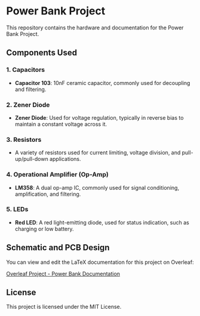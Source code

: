 # Power Bank Project

This repository contains the hardware and documentation for the Power Bank Project.

## Components Used

### 1. **Capacitors**
   - **Capacitor 103**: 10nF ceramic capacitor, commonly used for decoupling and filtering.

### 2. **Zener Diode**
   - **Zener Diode**: Used for voltage regulation, typically in reverse bias to maintain a constant voltage across it.

### 3. **Resistors**
   - A variety of resistors used for current limiting, voltage division, and pull-up/pull-down applications.

### 4. **Operational Amplifier (Op-Amp)**
   - **LM358**: A dual op-amp IC, commonly used for signal conditioning, amplification, and filtering.

### 5. **LEDs**
   - **Red LED**: A red light-emitting diode, used for status indication, such as charging or low battery.

## Schematic and PCB Design
You can view and edit the LaTeX documentation for this project on Overleaf:

[Overleaf Project - Power Bank Documentation](https://www.overleaf.com/project/xxxxxxxxxxxxxx)

## License
This project is licensed under the MIT License.
